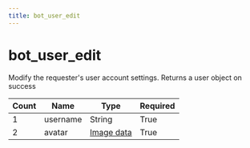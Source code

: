 ```yaml
---
title: bot_user_edit
---
```

# bot_user_edit 
Modify the requester's user account settings. Returns a user object on success

Count | Name | Type | Required
----|----|----|----
1 | username | String | True
2 | avatar | [Image data](https://discord.com/developers/docs/reference#image-data) | True
